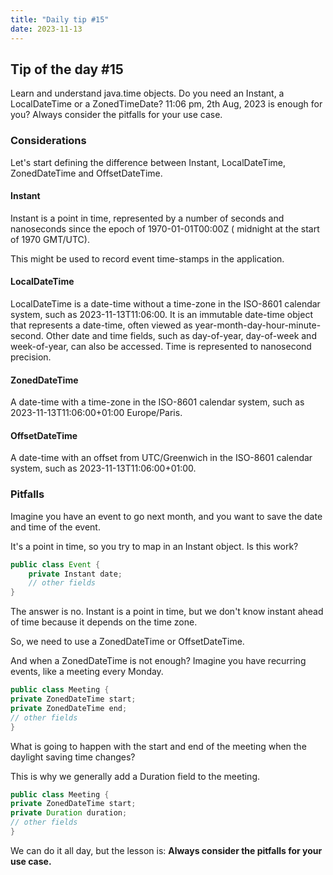 ```yaml
---
title: "Daily tip #15"
date: 2023-11-13
---
```


## Tip of the day #15

Learn and understand java.time objects.
Do you need an Instant, a LocalDateTime or a ZonedTimeDate?
11:06 pm, 2th Aug, 2023 is enough for you? Always consider the pitfalls for your use case.

### Considerations

Let's start defining the difference between Instant, LocalDateTime, ZonedDateTime and OffsetDateTime.

#### Instant

Instant is a point in time, represented by a number of seconds and nanoseconds since the epoch of 1970-01-01T00:00Z (
midnight at the start of 1970 GMT/UTC).

This might be used to record event time-stamps in the application.

#### LocalDateTime

LocalDateTime is a date-time without a time-zone in the ISO-8601 calendar system, such as 2023-11-13T11:06:00.
It is an immutable date-time object that represents a date-time, often viewed as year-month-day-hour-minute-second.
Other date and time fields, such as day-of-year, day-of-week and week-of-year, can also be accessed.
Time is represented to nanosecond precision.

#### ZonedDateTime

A date-time with a time-zone in the ISO-8601 calendar system, such as 2023-11-13T11:06:00+01:00 Europe/Paris.

#### OffsetDateTime

A date-time with an offset from UTC/Greenwich in the ISO-8601 calendar system, such as 2023-11-13T11:06:00+01:00.

### Pitfalls

Imagine you have an event to go next month, and you want to save the date and time of the event.

It's a point in time, so you try to map in an Instant object. Is this work?

```java
public class Event {
    private Instant date;
    // other fields
}
```

The answer is no. Instant is a point in time, but we don't know instant ahead of time because it depends on the time
zone.

So, we need to use a ZonedDateTime or OffsetDateTime.

And when a ZonedDateTime is not enough? Imagine you have recurring events, like a meeting every Monday.

```java
public class Meeting {
private ZonedDateTime start;
private ZonedDateTime end;
// other fields
}
```

What is going to happen with the start and end of the meeting when the daylight saving time changes?

This is why we generally add a Duration field to the meeting.

```java
public class Meeting {
private ZonedDateTime start;
private Duration duration;
// other fields
}
```

We can do it all day, but the lesson is: **Always consider the pitfalls for your use case.** 
